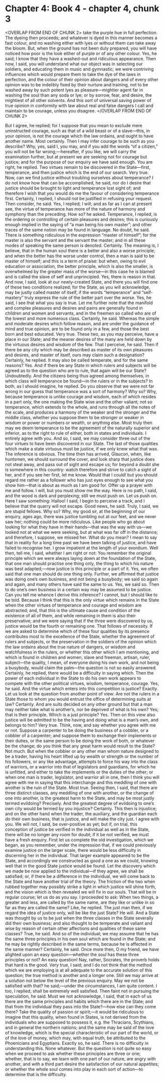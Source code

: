 # Chapter 4: Book 4 - chapter 4, chunk 3

<OVERLAP FROM END OF CHUNK 2>
take the purple hue in full perfection. The dyeing then proceeds; and whatever is dyed in this manner becomes a fast colour, and no washing either with lyes or without them can take away the bloom. But, when the ground has not been duly prepared, you will have noticed how poor is the look either of purple or of any other colour. Yes, he said; I know that they have a washed-out and ridiculous appearance. Then now, I said, you will understand what our object was in selecting our soldiers, and educating them in music and gymnastic; we were contriving influences which would prepare them to take the dye of the laws in perfection, and the colour of their opinion about dangers and of every other opinion was to be indelibly fixed by their nurture and training, not to be washed away by such potent lyes as pleasure⁠—mightier agent far in washing the soul than any soda or lye; or by sorrow, fear, and desire, the mightiest of all other solvents. And this sort of universal saving power of true opinion in conformity with law about real and false dangers I call and maintain to be courage, unless you disagree.
</OVERLAP FROM END OF CHUNK 2>

But I agree, he replied; for I suppose that you mean to exclude mere uninstructed courage, such as that of a wild beast or of a slave⁠—this, in your opinion, is not the courage which the law ordains, and ought to have another name. Most certainly. Then I may infer courage to be such as you describe? Why, yes, said I, you may, and if you add the words “of a citizen,” you will not be far wrong;⁠—hereafter, if you like, we will carry the examination further, but at present we are seeking not for courage but justice; and for the purpose of our enquiry we have said enough. You are right, he replied. Two virtues remain to be discovered in the State⁠—first, temperance, and then justice which is the end of our search. Very true. Now, can we find justice without troubling ourselves about temperance? I do not know how that can be accomplished, he said, nor do I desire that justice should be brought to light and temperance lost sight of; and therefore I wish that you would do me the favour of considering temperance first. Certainly, I replied, I should not be justified in refusing your request. Then consider, he said. Yes, I replied; I will; and as far as I can at present see, the virtue of temperance has more of the nature of harmony and symphony than the preceding. How so? he asked. Temperance, I replied, is the ordering or controlling of certain pleasures and desires; this is curiously enough implied in the saying of “a man being his own master”; and other traces of the same notion may be found in language. No doubt, he said. There is something ridiculous in the expression “master of himself”; for the master is also the servant and the servant the master; and in all these modes of speaking the same person is denoted. Certainly. The meaning is, I believe, that in the human soul there is a better and also a worse principle; and when the better has the worse under control, then a man is said to be master of himself; and this is a term of praise: but when, owing to evil education or association, the better principle, which is also the smaller, is overwhelmed by the greater mass of the worse⁠—in this case he is blamed and is called the slave of self and unprincipled. Yes, there is reason in that. And now, I said, look at our newly-created State, and there you will find one of these two conditions realized; for the State, as you will acknowledge, may be justly called master of itself, if the words “temperance” and “self-mastery” truly express the rule of the better part over the worse. Yes, he said, I see that what you say is true. Let me further note that the manifold and complex pleasures and desires and pains are generally found in children and women and servants, and in the freemen so called who are of the lowest and more numerous class. Certainly, he said. Whereas the simple and moderate desires which follow reason, and are under the guidance of mind and true opinion, are to be found only in a few, and those the best born and best educated. Very true. These two, as you may perceive, have a place in our State; and the meaner desires of the many are held down by the virtuous desires and wisdom of the few. That I perceive, he said. Then if there be any city which may be described as master of its own pleasures and desires, and master of itself, ours may claim such a designation? Certainly, he replied. It may also be called temperate, and for the same reasons? Yes. And if there be any State in which rulers and subjects will be agreed as to the question who are to rule, that again will be our State? Undoubtedly. And the citizens being thus agreed among themselves, in which class will temperance be found⁠—in the rulers or in the subjects? In both, as I should imagine, he replied. Do you observe that we were not far wrong in our guess that temperance was a sort of harmony? Why so? Why, because temperance is unlike courage and wisdom, each of which resides in a part only, the one making the State wise and the other valiant; not so temperance, which extends to the whole, and runs through all the notes of the scale, and produces a harmony of the weaker and the stronger and the middle class, whether you suppose them to be stronger or weaker in wisdom or power or numbers or wealth, or anything else. Most truly then may we deem temperance to be the agreement of the naturally superior and inferior, as to the right to rule of either, both in states and individuals. I entirely agree with you. And so, I said, we may consider three out of the four virtues to have been discovered in our State. The last of those qualities which make a state virtuous must be justice, if we only knew what that was. The inference is obvious. The time then has arrived, Glaucon, when, like huntsmen, we should surround the cover, and look sharp that justice does not steal away, and pass out of sight and escape us; for beyond a doubt she is somewhere in this country: watch therefore and strive to catch a sight of her, and if you see her first, let me know. Would that I could! but you should regard me rather as a follower who has just eyes enough to see what you show him⁠—that is about as much as I am good for. Offer up a prayer with me and follow. I will, but you must show me the way. Here is no path, I said, and the wood is dark and perplexing; still we must push on. Let us push on. Here I saw something: Halloo! I said, I begin to perceive a track, and I believe that the quarry will not escape. Good news, he said. Truly, I said, we are stupid fellows. Why so? Why, my good sir, at the beginning of our enquiry, ages ago, there was justice tumbling out at our feet, and we never saw her; nothing could be more ridiculous. Like people who go about looking for what they have in their hands⁠—that was the way with us⁠—we looked not at what we were seeking, but at what was far off in the distance; and therefore, I suppose, we missed her. What do you mean? I mean to say that in reality for a long time past we have been talking of justice, and have failed to recognise her. I grow impatient at the length of your exordium. Well then, tell me, I said, whether I am right or not: You remember the original principle which we were always laying down at the foundation of the State, that one man should practise one thing only, the thing to which his nature was best adapted;⁠—now justice is this principle or a part of it. Yes, we often said that one man should do one thing only. Further, we affirmed that justice was doing one’s own business, and not being a busybody; we said so again and again, and many others have said the same to us. Yes, we said so. Then to do one’s own business in a certain way may be assumed to be justice. Can you tell me whence I derive this inference? I cannot, but I should like to be told. Because I think that this is the only virtue which remains in the State when the other virtues of temperance and courage and wisdom are abstracted; and, that this is the ultimate cause and condition of the existence of all of them, and while remaining in them is also their preservative; and we were saying that if the three were discovered by us, justice would be the fourth or remaining one. That follows of necessity. If we are asked to determine which of these four qualities by its presence contributes most to the excellence of the State, whether the agreement of rulers and subjects, or the preservation in the soldiers of the opinion which the law ordains about the true nature of dangers, or wisdom and watchfulness in the rulers, or whether this other which I am mentioning, and which is found in children and women, slave and freeman, artisan, ruler, subject⁠—the quality, I mean, of everyone doing his own work, and not being a busybody, would claim the palm⁠—the question is not so easily answered. Certainly, he replied, there would be a difficulty in saying which. Then the power of each individual in the State to do his own work appears to compete with the other political virtues, wisdom, temperance, courage. Yes, he said. And the virtue which enters into this competition is justice? Exactly. Let us look at the question from another point of view: Are not the rulers in a State those to whom you would entrust the office of determining suits at law? Certainly. And are suits decided on any other ground but that a man may neither take what is another’s, nor be deprived of what is his own? Yes; that is their principle. Which is a just principle? Yes. Then on this view also justice will be admitted to be the having and doing what is a man’s own, and belongs to him? Very true. Think, now, and say whether you agree with me or not. Suppose a carpenter to be doing the business of a cobbler, or a cobbler of a carpenter; and suppose them to exchange their implements or their duties, or the same person to be doing the work of both, or whatever be the change; do you think that any great harm would result to the State? Not much. But when the cobbler or any other man whom nature designed to be a trader, having his heart lifted up by wealth or strength or the number of his followers, or any like advantage, attempts to force his way into the class of warriors, or a warrior into that of legislators and guardians, for which he is unfitted, and either to take the implements or the duties of the other; or when one man is trader, legislator, and warrior all in one, then I think you will agree with me in saying that this interchange and this meddling of one with another is the ruin of the State. Most true. Seeing then, I said, that there are three distinct classes, any meddling of one with another, or the change of one into another, is the greatest harm to the State, and may be most justly termed evildoing? Precisely. And the greatest degree of evildoing to one’s own city would be termed by you injustice? Certainly. This then is injustice; and on the other hand when the trader, the auxiliary, and the guardian each do their own business, that is justice, and will make the city just. I agree with you. We will not, I said, be over-positive as yet; but if, on trial, this conception of justice be verified in the individual as well as in the State, there will be no longer any room for doubt; if it be not verified, we must have a fresh enquiry. First let us complete the old investigation, which we began, as you remember, under the impression that, if we could previously examine justice on the larger scale, there would be less difficulty in discerning her in the individual. That larger example appeared to be the State, and accordingly we constructed as good a one as we could, knowing well that in the good State justice would be found. Let the discovery which we made be now applied to the individual⁠—if they agree, we shall be satisfied; or, if there be a difference in the individual, we will come back to the State and have another trial of the theory. The friction of the two when rubbed together may possibly strike a light in which justice will shine forth, and the vision which is then revealed we will fix in our souls. That will be in regular course; let us do as you say. I proceeded to ask: When two things, a greater and less, are called by the same name, are they like or unlike in so far as they are called the same? Like, he replied. The just man then, if we regard the idea of justice only, will be like the just State? He will. And a State was thought by us to be just when the three classes in the State severally did their own business; and also thought to be temperate and valiant and wise by reason of certain other affections and qualities of these same classes? True, he said. And so of the individual; we may assume that he has the same three principles in his own soul which are found in the State; and he may be rightly described in the same terms, because he is affected in the same manner? Certainly, he said. Once more then, O my friend, we have alighted upon an easy question⁠—whether the soul has these three principles or not? An easy question! Nay, rather, Socrates, the proverb holds that hard is the good. Very true, I said; and I do not think that the method which we are employing is at all adequate to the accurate solution of this question; the true method is another and a longer one. Still we may arrive at a solution not below the level of the previous enquiry. May we not be satisfied with that? he said;⁠—under the circumstances, I am quite content. I too, I replied, shall be extremely well satisfied. Then faint not in pursuing the speculation, he said. Must we not acknowledge, I said, that in each of us there are the same principles and habits which there are in the State; and that from the individual they pass into the State?⁠—how else can they come there? Take the quality of passion or spirit;⁠—it would be ridiculous to imagine that this quality, when found in States, is not derived from the individuals who are supposed to possess it, e.g. the Thracians, Scythians, and in general the northern nations; and the same may be said of the love of knowledge, which is the special characteristic of our part of the world, or of the love of money, which may, with equal truth, be attributed to the Phoenicians and Egyptians. Exactly so, he said. There is no difficulty in understanding this. None whatever. But the question is not quite so easy when we proceed to ask whether these principles are three or one; whether, that is to say, we learn with one part of our nature, are angry with another, and with a third part desire the satisfaction of our natural appetites; or whether the whole soul comes into play in each sort of action⁠—to determine that is the difficulty.